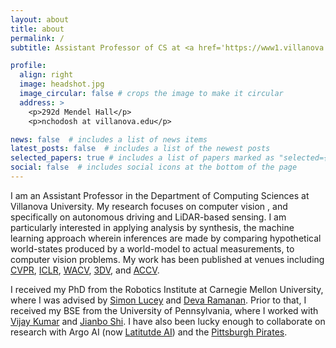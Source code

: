```yaml
---
layout: about
title: about
permalink: /
subtitle: Assistant Professor of CS at <a href='https://www1.villanova.edu/university.html'>Villanova University</a>.

profile:
  align: right
  image: headshot.jpg
  image_circular: false # crops the image to make it circular
  address: >
    <p>292d Mendel Hall</p>
    <p>nchodosh at villanova.edu</p>

news: false  # includes a list of news items
latest_posts: false  # includes a list of the newest posts
selected_papers: true # includes a list of papers marked as "selected={true}"
social: false  # includes social icons at the bottom of the page
---
```


I am an Assistant Professor in the Department of Computing Sciences at Villanova University. My research focuses on computer vision , and specifically on autonomous driving and LiDAR-based sensing. I am particularly interested in applying analysis by synthesis, the machine learning approach wherein inferences are made by comparing hypothetical world-states produced by a world-model to actual measurements, to computer vision problems. My work has been published at venues including <a href='https://openaccess.thecvf.com/content_CVPR_2020/html/Chodosh_When_to_Use_Convolutional_Neural_Networks_for_Inverse_Problems_CVPR_2020_paper.html'>CVPR</a>, <a href='https://vedder.io/zeroflow.html'>ICLR</a>, <a href='https://openaccess.thecvf.com/content/WACV2024/html/Chodosh_Re-Evaluating_LiDAR_Scene_Flow_WACV_2024_paper.html'>WACV</a>, <a href=''>3DV</a>, and <a href='https://link.springer.com/chapter/10.1007/978-3-030-20887-5_31'>ACCV</a>.

I received my PhD from the Robotics Institute at Carnegie Mellon University, where I was advised by <a  href='https://researchers.adelaide.edu.au/profile/simon.lucey'>Simon Lucey</a> and <a href='https://www.cs.cmu.edu/~deva/'>Deva Ramanan</a>. Prior to that, I received my BSE from the University of Pennsylvania, where I worked with <a href='https://www.kumarrobotics.org/'>Vijay Kumar</a> and <a href='https://www.cis.upenn.edu/~jshi/'>Jianbo Shi</a>. I have also been lucky enough to collaborate on research with Argo AI (now <a href='https://lat.ai/'>Latitutde AI</a>) and the <a href='https://www.mlb.com/pirates'>Pittsburgh Pirates</a>.